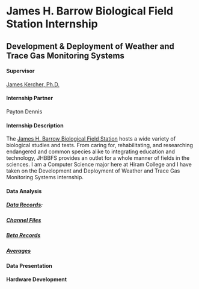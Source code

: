 # James H. Barrow Biological Field Station Internship
## Development & Deployment of Weather and Trace Gas Monitoring Systems

#### Supervisor
[James Kercher, Ph.D.](https://www.hiram.edu/faculty-and-staff/james-kercher/)

#### Internship Partner
Payton Dennis

#### Internship Description
The [James H. Barrow Biological Field Station](https://www.hiram.edu/academics/field-stations/barrow-field-station/) hosts a wide variety of biological studies and tests. From caring for, rehabilitating, and researching endangered and common species alike to integrating education and technology, JHBBFS provides an outlet for a whole manner of fields in the sciences. I am a Computer Science major here at Hiram College and I have taken on the Development and Deployment of Weather and Trace Gas Monitoring Systems internship.

#### Data Analysis
##### [Data Records](https://github.com/henryroeth/fs_sample_testing/tree/main/data_records):

##### [Channel Files](https://github.com/henryroeth/fs_sample_testing/tree/main/data_records/channel_files) 
##### [Beta Records](https://github.com/henryroeth/fs_sample_testing/tree/main/data_records/beta_records)
##### [Averages](https://github.com/henryroeth/fs_sample_testing/tree/main/data_records/averages)

#### Data Presentation

#### Hardware Development


